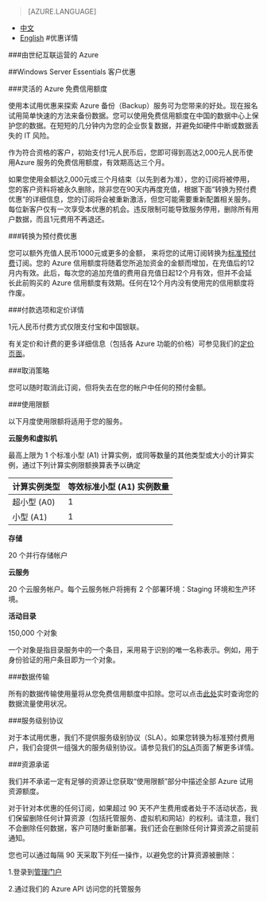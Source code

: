 <properties
	pageTitle=""
    description=""
    services=""
    documentationCenter=""
    authors=""
    manager=""
    editor=""
    tags=""/>

<tags ms.service="legal" ms.date="" wacn.date="" wacn.lang="cn"/>

> [AZURE.LANGUAGE]
- [中文](/offers/ms-mc-azr-90p/)
- [English](/offers/ms-mc-azr-90p-en/)
#优惠详情

###由世纪互联运营的 Azure

##Windows Server Essentials 客户优惠

###灵活的 Azure 免费信用额度

使用本试用优惠来探索 Azure 备份（Backup）服务可为您带来的好处。现在报名试用简单快速的方法来备份数据。您可以使用免费信用额度在中国的数据中心上保护您的数据。在短短的几分钟内为您的企业恢复数据，并避免如硬件中断或数据丢失的 IT 风险。

作为符合资格的客户，初始支付1元人民币后，您即可得到高达2,000元人民币使用Azure 服务的免费信用额度，有效期高达三个月。

如果您使用金额达2,000元或三个月结束（以先到者为准），您的订阅将被停用，您的客户资料将被永久删除，除非您在90天内再度充值，根据下面“转换为预付费优惠“的详细信息，您的订阅将会被重新激活，但您可能需要重新配置相关服务。每位新客户仅有一次享受本优惠的机会。违反限制可能导致服务停用，删除所有用户数据，而且1元费用不再退还。

###转换为预付费优惠

您可以额外充值人民币1000元或更多的金额， 来将您的试用订阅转换为[标准预付费](https://www.azure.cn/offers/ms-mc-arz-33p)订阅。您的 Azure 信用额度将随着您所追加资金的金额而增加，在充值后的12月内有效。此后，每次您的追加充值的费用自充值日起12个月有效，但并不会延长此前购买的 Azure 信用额度有效期。任何在12个月内没有使用完的信用额度将作废。

###付款选项和定价详情

1元人民币付费方式仅限支付宝和中国银联。

有关定价和计费的更多详细信息（包括各 Azure 功能的价格）可参见我们的[定价页面](https://www.azure.cn/offers/ms-mc-arz-33p)。

###取消策略

您可以随时取消此订阅，但将失去在您的帐户中任何的预付金额。

###使用限额

以下月度使用限额将适用于您的服务。

**云服务和虚拟机**

最高上限为 1 个标准小型 (A1) 计算实例，或同等数量的其他类型或大小的计算实例，通过下列计算实例限额换算表予以确定


|计算实例类型|等效标准小型 (A1) 实例数量|
|-----------|-----------------|
|超小型 (A0)| 1 |
|小型 (A1)| 1 |

**存储**

20 个并行存储帐户

**云服务**

20 个云服务帐户。每个云服务帐户将拥有 2 个部署环境：Staging 环境和生产环境。

**活动目录**

150,000 个对象

一个对象是指目录服务中的一个条目，采用易于识别的唯一名称表示。例如，用于身份验证的用户条目即为一个对象。

###数据传输

所有的数据传输使用量将从您免费信用额度中扣除。您可以点击[此处](https://account.windowsazure.cn/Subscriptions)实时查询您的数据流量使用状况。

###服务级别协议

对于本试用优惠，我们不提供服务级别协议（SLA）。如果您转换为标准预付费用户，我们会提供一组强大的服务级别协议。请参见我们的[SLA](https://www.azure.cn/support/legal/sla/)页面了解更多详情。

###资源承诺

我们并不承诺一定有足够的资源让您获取“使用限额”部分中描述全部 Azure 试用资源额度。

对于针对本优惠的任何订阅，如果超过 90 天不产生费用或者处于不活动状态，我们保留删除任何计算资源（包括托管服务、虚拟机和网站）的权利。请注意，我们不会删除任何数据，客户可随时重新部署。我们还会在删除任何计算资源之前提前通知。

您也可以通过每隔 90 天采取下列任一操作，以避免您的计算资源被删除：

 1.登录到[管理门户](https://manage.windowsazure.cn)
 
 2.通过我们的 Azure API 访问您的托管服务

